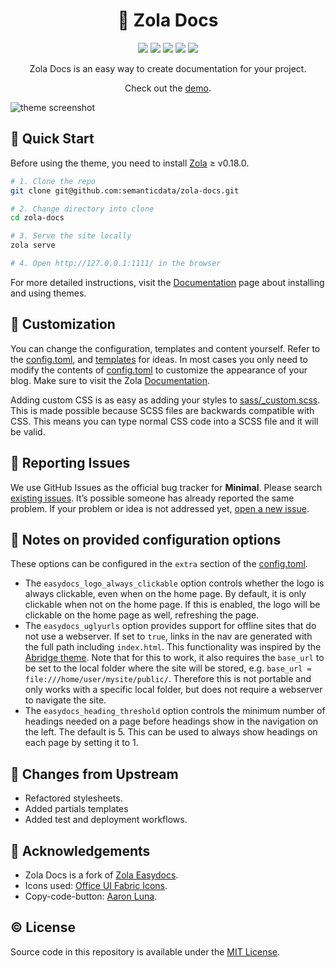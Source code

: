 <div align="center">
<h1>📂 Zola Docs</h1>

<img src="https://img.shields.io/github/languages/code-size/semanticdata/zola-minimal" />
<img src="https://img.shields.io/github/repo-size/semanticdata/zola-minimal" />
<img src="https://img.shields.io/github/commit-activity/t/semanticdata/zola-minimal" />
<img src="https://img.shields.io/github/last-commit/semanticdata/zola-minimal" />
<img src="https://img.shields.io/website/https/zola-minimal.vercel.app.svg" />

Zola Docs is an easy way to create documentation for your project.

Check out the [demo](https://semanticdata.github.io/zola-docs/).

</div>

![theme screenshot](screenshot.png)

## 🚀 Quick Start

Before using the theme, you need to install [Zola](https://www.getzola.org/documentation/getting-started/installation/) ≥ v0.18.0.

```sh
# 1. Clone the repo
git clone git@github.com:semanticdata/zola-docs.git

# 2. Change directory into clone
cd zola-docs

# 3. Serve the site locally
zola serve

# 4. Open http://127.0.0.1:1111/ in the browser
```

For more detailed instructions, visit the [Documentation](https://www.getzola.org/documentation/themes/installing-and-using-themes/) page about installing and using themes.

## 🎨 Customization

You can change the configuration, templates and content yourself. Refer to the [config.toml](config.toml), and [templates](templates) for ideas. In most cases you only need to modify the contents of [config.toml](config.toml) to customize the appearance of your blog. Make sure to visit the Zola [Documentation](https://www.getzola.org/documentation/getting-started/overview/).

Adding custom CSS is as easy as adding your styles to [sass/_custom.scss](sass/_custom.scss). This is made possible because SCSS files are backwards compatible with CSS. This means you can type normal CSS code into a SCSS file and it will be valid.

## 🚩 Reporting Issues

We use GitHub Issues as the official bug tracker for **Minimal**. Please search [existing issues](https://github.com/semanticdata/zola-minimal/issues). It’s possible someone has already reported the same problem. If your problem or idea is not addressed yet, [open a new issue](https://github.com/semanticdata/zola-minimal/issues/new).

## 📝 Notes on provided configuration options

These options can be configured in the `extra` section of the [config.toml](config.toml).

- The `easydocs_logo_always_clickable` option controls whether the logo is always clickable, even when on the home page. By default, it is only clickable when not on the home page. If this is enabled, the logo will be clickable on the home page as well, refreshing the page.
- The `easydocs_uglyurls` option provides support for offline sites that do not use a webserver. If set to `true`, links in the nav are generated with the full path including `index.html`. This functionality was inspired by the [Abridge theme](https://www.getzola.org/themes/abridge/). Note that for this to work, it also requires the `base_url` to be set to the local folder where the site will be stored, e.g. `base_url = file:///home/user/mysite/public/`. Therefore this is not portable and only works with a specific local folder, but does not require a webserver to navigate the site.
- The `easydocs_heading_threshold` option controls the minimum number of headings needed on a page before headings show in the navigation on the left. The default is 5. This can be used to always show headings on each page by setting it to 1.

## 🔄 Changes from Upstream

- Refactored stylesheets.
- Added partials templates
- Added test and deployment workflows.

## 💜 Acknowledgements

- Zola Docs is a fork of [Zola Easydocs](https://github.com/codeandmedia/zola_easydocs_theme).
- Icons used: [Office UI Fabric Icons](https://uifabricicons.azurewebsites.net/).
- Copy-code-button: [Aaron Luna](https://aaronluna.dev/blog/add-copy-button-to-code-blocks-hugo-chroma/).

## © License

Source code in this repository is available under the [MIT License](LICENSE).
